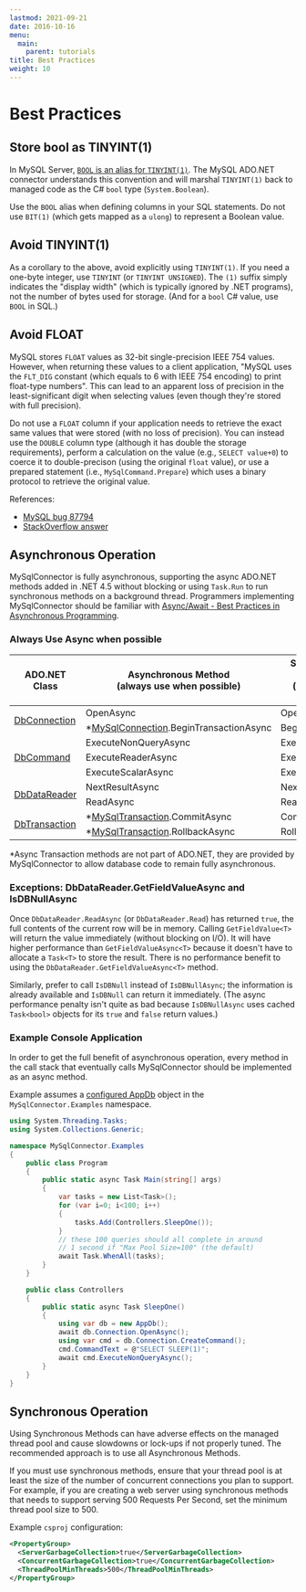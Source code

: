 ```yaml
---
lastmod: 2021-09-21
date: 2016-10-16
menu:
  main:
    parent: tutorials
title: Best Practices
weight: 10
---
```


# Best Practices

## Store bool as TINYINT(1)

In MySQL Server, [`BOOL` is an alias for `TINYINT(1)`](https://dev.mysql.com/doc/refman/8.0/en/numeric-type-syntax.html#idm46095360188160).
The MySQL ADO.NET connector understands this convention and will marshal `TINYINT(1)` back
to managed code as the C# `bool` type (`System.Boolean`).

Use the `BOOL` alias when defining columns in your SQL statements. Do not use `BIT(1)` (which gets
mapped as a `ulong`) to represent a Boolean value.

## Avoid TINYINT(1)

As a corollary to the above, avoid explicitly using `TINYINT(1)`. If you need a one-byte integer,
use `TINYINT` (or `TINYINT UNSIGNED`). The `(1)` suffix simply indicates the "display width"
(which is typically ignored by .NET programs), not the number of bytes used for storage. (And
for a `bool` C# value, use `BOOL` in SQL.)

## Avoid FLOAT

MySQL stores `FLOAT` values as 32-bit single-precision IEEE 754 values. However, when returning
these values to a client application, "MySQL uses the `FLT_DIG` constant (which equals to 6 with
IEEE 754 encoding) to print float-type numbers". This can lead to an apparent loss of precision in
the least-significant digit when selecting values (even though they're stored with full precision).

Do not use a `FLOAT` column if your application needs to retrieve the exact same values that were
stored (with no loss of precision). You can instead use the `DOUBLE` column type (although it has
double the storage requirements), perform a calculation on the value (e.g., `SELECT value+0`)
to coerce it to double-precison (using the original `float` value), or use a prepared statement
(i.e., `MySqlCommand.Prepare`) which uses a binary protocol to retrieve the original value.

References:

* [MySQL bug 87794](https://bugs.mysql.com/bug.php?id=87794)
* [StackOverflow answer](https://stackoverflow.com/a/60084985/23633)

## Asynchronous Operation

MySqlConnector is fully asynchronous, supporting the async ADO.NET methods added in .NET 4.5 without blocking
or using `Task.Run` to run synchronous methods on a background thread. Programmers implementing MySqlConnector
should be familiar with [Async/Await - Best Practices in Asynchronous Programming](https://msdn.microsoft.com/en-us/magazine/jj991977.aspx).

### Always Use Async when possible

<table class="table table-bordered table-head-centered" style="max-width: 650px">
  <thead>
    <th style="width:30%">ADO.NET Class</th>
    <th class="alert-success" style="width:40%">Asynchronous Method<br />(always use when possible)</th>
    <th class="alert-danger" style="width:30%">Synchronous Method<br />(avoid when possible)</th>
  </thead>
  <tr>
    <td rowspan="2" style="vertical-align:middle">
      <a href="https://docs.microsoft.com/en-us/dotnet/core/api/system.data.common.dbconnection">DbConnection</a>
    </td>
    <td>OpenAsync</td>
    <td>Open</td>
  </tr>
  <tr>
    <td>
      <span class="text-danger">*</span><a href="api/mysql-connection">MySqlConnection</a>.BeginTransactionAsync
    </td>
    <td>BeginTransaction</td>
  </tr>
  <tr>
    <td rowspan="3" style="vertical-align:middle">
      <a href="https://docs.microsoft.com/en-us/dotnet/core/api/system.data.common.dbcommand">DbCommand</a>
    </td>
    <td>ExecuteNonQueryAsync</td>
    <td>ExecuteNonQuery</td>
  </tr>
  <tr>
    <td>ExecuteReaderAsync</td>
    <td>ExecuteReader</td>
  </tr>
  <tr>
    <td>ExecuteScalarAsync</td>
    <td>ExecuteScalar</td>
  </tr>
  <tr>
    <td rowspan="2" style="vertical-align:middle">
      <a href="https://docs.microsoft.com/en-us/dotnet/core/api/system.data.common.dbdatareader">DbDataReader</a>
    </td>
    <td>NextResultAsync</td>
    <td>NextResult</td>
  </tr>
  <tr>
    <td>ReadAsync</td>
    <td>Read</td>
  </tr>
  <tr>
    <td rowspan="2" style="vertical-align:middle">
      <a href="https://docs.microsoft.com/en-us/dotnet/core/api/system.data.common.dbtransaction">DbTransaction</a>
    </td>
    <td>
      <span class="text-danger">*</span><a href="api/mysql-transaction">MySqlTransaction</a>.CommitAsync
    </td>
    <td>Commit</td>
  </tr>
  <tr>
    <td>
      <span class="text-danger">*</span><a href="api/mysql-transaction">MySqlTransaction</a>.RollbackAsync
    </td>
    <td>Rollback</td>
  </tr>
</table>

<span class="text-danger">*</span>Async Transaction methods are not part of ADO.NET, they are provided by
MySqlConnector to allow database code to remain fully asynchronous.

### Exceptions: DbDataReader.GetFieldValueAsync and IsDBNullAsync

Once `DbDataReader.ReadAsync` (or `DbDataReader.Read`) has returned `true`, the full contents of the current
row will be in memory. Calling `GetFieldValue<T>` will return the value immediately (without blocking on I/O).
It will have higher performance than `GetFieldValueAsync<T>` because it doesn't have to allocate a `Task<T>`
to store the result. There is no performance benefit to using the `DbDataReader.GetFieldValueAsync<T>` method.

Similarly, prefer to call `IsDBNull` instead of `IsDBNullAsync`; the information is already available and
`IsDBNull` can return it immediately. (The async performance penalty isn't quite as bad because `IsDBNullAsync`
uses cached `Task<bool>` objects for its `true` and `false` return values.)

### Example Console Application

In order to get the full benefit of asynchronous operation, every method in the call stack that eventually calls
MySqlConnector should be implemented as an async method.

Example assumes a [configured AppDb](/overview/configuration) object in the `MySqlConnector.Examples` namespace.

```csharp
using System.Threading.Tasks;
using System.Collections.Generic;

namespace MySqlConnector.Examples
{
    public class Program
    {
        public static async Task Main(string[] args)
        {
            var tasks = new List<Task>();
            for (var i=0; i<100; i++)
            {
                tasks.Add(Controllers.SleepOne());
            }
            // these 100 queries should all complete in around
            // 1 second if "Max Pool Size=100" (the default)
            await Task.WhenAll(tasks);
        }
    }

    public class Controllers
    {
        public static async Task SleepOne()
        {
            using var db = new AppDb();
            await db.Connection.OpenAsync();
            using var cmd = db.Connection.CreateCommand();
            cmd.CommandText = @"SELECT SLEEP(1)";
            await cmd.ExecuteNonQueryAsync();
        }
    }
}
```


## Synchronous Operation

<div class="alert alert-warning">
  Using Synchronous Methods can have adverse effects on the managed thread pool and cause slowdowns or lock-ups
  if not properly tuned. The recommended approach is to use all Asynchronous Methods.
</div>

If you must use synchronous methods, ensure that your thread pool is at least the size of the number of
concurrent connections you plan to support. For example, if you are creating a web server using
synchronous methods that needs to support serving 500 Requests Per Second, set the minimum thread
pool size to 500.

Example `csproj` configuration:

```xml
<PropertyGroup>
  <ServerGarbageCollection>true</ServerGarbageCollection>
  <ConcurrentGarbageCollection>true</ConcurrentGarbageCollection>
  <ThreadPoolMinThreads>500</ThreadPoolMinThreads>
</PropertyGroup>
```
